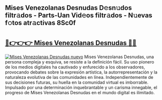 ## Mises Venezolanas Desnudas D𝚎sn𝚞dos filtr𝚊dos - Parts-Uan Vid𝚎os filtr𝚊dos - N𝚞evas f𝚘tos atr𝚊ctivas 8Sc0f

# <h2><a href="http://mb6xks.tromn.icu/?c=Mises+Venezolanas+Desnudas">🔗👉👉👉 Mises Venezolanas Desnudas 🔗🔗</a></h2>

[![Mises Venezolanas Desnudas nuevo](https://i.imgur.com/pEAQMta.gif)](http://mb6xks.tromn.icu/?c=Mises+Venezolanas+Desnudas)
Mises Venezolanas Desnudas, una persona compleja y esquiva, se resiste a la definición fácil. Su uso pionero de los medios digitales ha cautivado y enfurecido a los observadores, provocando debates sobre la expresión artística, la autorrepresentación y la naturaleza evolutiva de las comunidades en línea. Independientemente de sus decisiones futuras, su huella en la comunidad virtual es imborrable. Impulsado por una determinación inquebrantable y un carisma innegable, el progreso de Mises Venezolanas Desnudas en el mundo digital es ilimitado.
